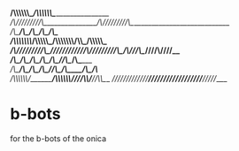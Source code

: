 

__/\\\\\\\\\\\\\__________________/\\\\\\\\\\\\\_______________________________        
 _\/\\\/////////\\\_______________\/\\\/////////\\\_____________________________       
  _\/\\\_______\/\\\_______________\/\\\_______\/\\\___________________/\\\______      
   _\/\\\\\\\\\\\\\\___/\\\\\\\\\\\_\/\\\\\\\\\\\\\\______/\\\\\_____/\\\\\\\\\\\_     
    _\/\\\/////////\\\_\///////////__\/\\\/////////\\\___/\\\///\\\__\////\\\////__    
     _\/\\\_______\/\\\_______________\/\\\_______\/\\\__/\\\__\//\\\____\/\\\______   
      _\/\\\_______\/\\\_______________\/\\\_______\/\\\_\//\\\__/\\\_____\/\\\_/\\__  
       _\/\\\\\\\\\\\\\/________________\/\\\\\\\\\\\\\/___\///\\\\\/______\//\\\\\___ 
        _\/////////////__________________\/////////////_______\/////_________\/////____

# b-bots
for the b-bots of the onica